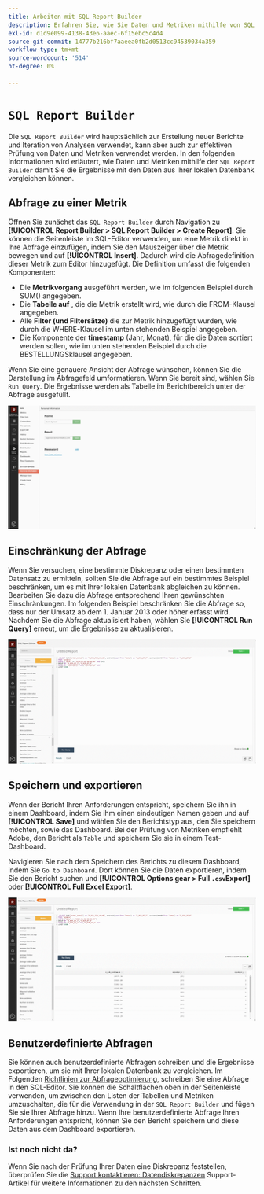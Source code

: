 ```yaml
---
title: Arbeiten mit SQL Report Builder
description: Erfahren Sie, wie Sie Daten und Metriken mithilfe von SQL Report Builder überprüfen können, damit Sie die Ergebnisse mit den Daten aus Ihrer lokalen Datenbank vergleichen können.
exl-id: d1d9e099-4138-43e6-aaec-6f15ebc5c4d4
source-git-commit: 14777b216bf7aaeea0fb2d0513cc94539034a359
workflow-type: tm+mt
source-wordcount: '514'
ht-degree: 0%

---
```


# `SQL Report Builder`

Die `SQL Report Builder` wird hauptsächlich zur Erstellung neuer Berichte und Iteration von Analysen verwendet, kann aber auch zur effektiven Prüfung von Daten und Metriken verwendet werden. In den folgenden Informationen wird erläutert, wie Daten und Metriken mithilfe der `SQL Report Builder` damit Sie die Ergebnisse mit den Daten aus Ihrer lokalen Datenbank vergleichen können.

## Abfrage zu einer Metrik

Öffnen Sie zunächst das `SQL Report Builder` durch Navigation zu **[!UICONTROL Report Builder > SQL Report Builder > Create Report]**. Sie können die Seitenleiste im SQL-Editor verwenden, um eine Metrik direkt in Ihre Abfrage einzufügen, indem Sie den Mauszeiger über die Metrik bewegen und auf **[!UICONTROL Insert]**. Dadurch wird die Abfragedefinition dieser Metrik zum Editor hinzugefügt. Die Definition umfasst die folgenden Komponenten:

- Die **Metrikvorgang** ausgeführt werden, wie im folgenden Beispiel durch SUM() angegeben.
- Die **Tabelle auf** , die die Metrik erstellt wird, wie durch die FROM-Klausel angegeben.
- Alle **Filter (und Filtersätze)** die zur Metrik hinzugefügt wurden, wie durch die WHERE-Klausel im unten stehenden Beispiel angegeben.
- Die Komponente der **timestamp** (Jahr, Monat), für die die Daten sortiert werden sollen, wie im unten stehenden Beispiel durch die BESTELLUNGSklausel angegeben.

Wenn Sie eine genauere Ansicht der Abfrage wünschen, können Sie die Darstellung im Abfragefeld umformatieren. Wenn Sie bereit sind, wählen Sie `Run Query`. Die Ergebnisse werden als Tabelle im Berichtbereich unter der Abfrage ausgefüllt.

![](../../assets/run-query-results.gif)

## Einschränkung der Abfrage

Wenn Sie versuchen, eine bestimmte Diskrepanz oder einen bestimmten Datensatz zu ermitteln, sollten Sie die Abfrage auf ein bestimmtes Beispiel beschränken, um es mit Ihrer lokalen Datenbank abgleichen zu können. Bearbeiten Sie dazu die Abfrage entsprechend Ihren gewünschten Einschränkungen. Im folgenden Beispiel beschränken Sie die Abfrage so, dass nur der Umsatz ab dem 1. Januar 2013 oder höher erfasst wird. Nachdem Sie die Abfrage aktualisiert haben, wählen Sie **[!UICONTROL Run Query]** erneut, um die Ergebnisse zu aktualisieren.

![](../../assets/restricting-query.gif)

## Speichern und exportieren

Wenn der Bericht Ihren Anforderungen entspricht, speichern Sie ihn in einem Dashboard, indem Sie ihm einen eindeutigen Namen geben und auf **[!UICONTROL Save]** und wählen Sie den Berichtstyp aus, den Sie speichern möchten, sowie das Dashboard. Bei der Prüfung von Metriken empfiehlt Adobe, den Bericht als `Table` und speichern Sie sie in einem Test-Dashboard.

Navigieren Sie nach dem Speichern des Berichts zu diesem Dashboard, indem Sie `Go to Dashboard`. Dort können Sie die Daten exportieren, indem Sie den Bericht suchen und **[!UICONTROL Options gear > Full `.csv`Export]** oder **[!UICONTROL Full Excel Export]**.

![](../../assets/export-dboard-data.gif)

## Benutzerdefinierte Abfragen

Sie können auch benutzerdefinierte Abfragen schreiben und die Ergebnisse exportieren, um sie mit Ihrer lokalen Datenbank zu vergleichen. Im Folgenden [Richtlinien zur Abfrageoptimierung](../../best-practices/optimizing-your-sql-queries.md), schreiben Sie eine Abfrage in den SQL-Editor. Sie können die Schaltflächen oben in der Seitenleiste verwenden, um zwischen den Listen der Tabellen und Metriken umzuschalten, die für die Verwendung in der `SQL Report Builder` und fügen Sie sie Ihrer Abfrage hinzu. Wenn Ihre benutzerdefinierte Abfrage Ihren Anforderungen entspricht, können Sie den Bericht speichern und diese Daten aus dem Dashboard exportieren.

### Ist noch nicht da?

Wenn Sie nach der Prüfung Ihrer Daten eine Diskrepanz feststellen, überprüfen Sie die [Support kontaktieren: Datendiskrepanzen](https://experienceleague.adobe.com/docs/commerce-knowledge-base/kb/troubleshooting/miscellaneous/mbi-data-discrepancies.html?lang=en) Support-Artikel für weitere Informationen zu den nächsten Schritten.
